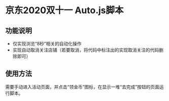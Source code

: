 # 京东2020双十一 Auto.js脚本
## 功能说明
- 仅实现浏览“8秒”相关的自动化操作
- 实现自动取消关注店铺（若要取消，将代码中标注出的实现取消关注的代码删除即可）
## 使用方法
需要手动进入活动页面，并点击“领金币”图标，在显示一堆“去完成”按钮的页面运行脚本。
